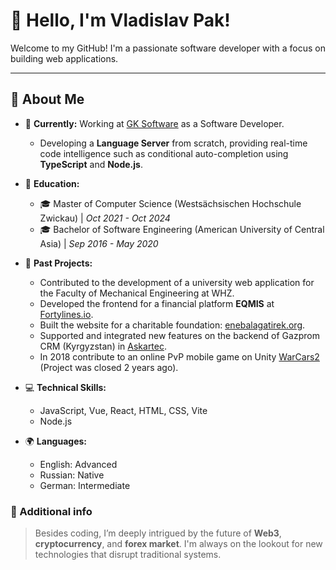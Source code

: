 # 👋 Hello, I'm Vladislav Pak!

Welcome to my GitHub! I'm a passionate software developer with a focus on building web applications.

---

## 🚀 About Me

- 🔭 **Currently:** Working at [GK Software](https://www.gk-software.com) as a Software Developer.
  - Developing a **Language Server** from scratch, providing real-time code intelligence such as conditional auto-completion using **TypeScript** and **Node.js**.
  
- 🌱 **Education:**
  - 🎓 Master of Computer Science (Westsächsischen Hochschule Zwickau) | *Oct 2021 - Oct 2024*
  - 🎓 Bachelor of Software Engineering (American University of Central Asia) | *Sep 2016 - May 2020*

- 💼 **Past Projects:**
  - Contributed to the development of a university web application for the Faculty of Mechanical Engineering at WHZ.
  - Developed the frontend for a financial platform **EQMIS** at [Fortylines.io](https://fortylines.io).
  - Built the website for a charitable foundation: [enebalagatirek.org](https://www.enebalagatirek.org).
  - Supported and integrated new features on the backend of Gazprom CRM (Kyrgyzstan) in [Askartec](https://askartec.com/).
  - In 2018 contribute to an online PvP mobile game on Unity [WarCars2](https://www.youtube.com/watch?v=wBhqHONNd2Y) (Project was closed 2 years ago).

- 💻 **Technical Skills:**
  - JavaScript, Vue, React, HTML, CSS, Vite
  - Node.js
 
- 🌍 **Languages:**
  - English: Advanced
  - Russian: Native
  - German: Intermediate 

### 📝 Additional info
> Besides coding, I’m deeply intrigued by the future of **Web3**, **cryptocurrency**, and **forex market**. I'm always on the lookout for new technologies that disrupt traditional systems.
